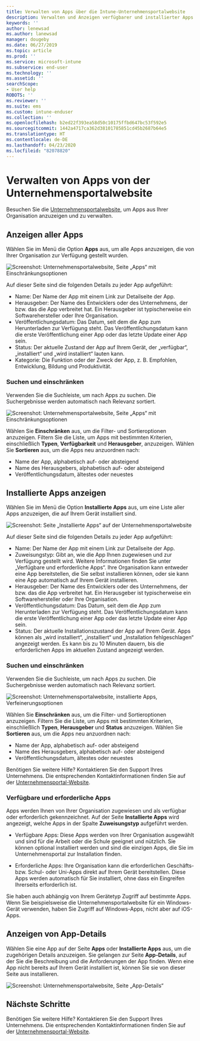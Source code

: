 ```yaml
---
title: Verwalten von Apps über die Intune-Unternehmensportalwebsite
description: Verwalten und Anzeigen verfügbarer und installierter Apps
keywords: ''
author: lenewsad
ms.author: lanewsad
manager: dougeby
ms.date: 06/27/2019
ms.topic: article
ms.prod: ''
ms.service: microsoft-intune
ms.subservice: end-user
ms.technology: ''
ms.assetid: ''
searchScope:
- User help
ROBOTS: ''
ms.reviewer: ''
ms.suite: ems
ms.custom: intune-enduser
ms.collection: ''
ms.openlocfilehash: b2ed22f393ea58d50c10175ffbd647bc53f592e5
ms.sourcegitcommit: 1442a4717ca362d38101785851cd45b2687b64e5
ms.translationtype: HT
ms.contentlocale: de-DE
ms.lasthandoff: 04/23/2020
ms.locfileid: "82078820"
---
```

# <a name="manage-apps-from-the-company-portal-website"></a>Verwalten von Apps von der Unternehmensportalwebsite 
Besuchen Sie die [Unternehmensportalwebsite](https://portal.manage.microsoft.com), um Apps aus Ihrer Organisation anzuzeigen und zu verwalten. 

## <a name="view-all-apps"></a>Anzeigen aller Apps  
Wählen Sie im Menü die Option **Apps** aus, um alle Apps anzuzeigen, die von Ihrer Organisation zur Verfügung gestellt wurden. 

   ![Screenshot: Unternehmensportalwebsite, Seite „Apps“ mit Einschränkungsoptionen](./media/intune-view-apps-1907.png)  

Auf dieser Seite sind die folgenden Details zu jeder App aufgeführt:  

* Name: Der Name der App mit einem Link zur Detailseite der App.
* Herausgeber: Der Name des Entwicklers oder des Unternehmens, der bzw. das die App verbreitet hat. Ein Herausgeber ist typischerweise ein Softwarehersteller oder Ihre Organisation.  
* Veröffentlichungsdatum: Das Datum, seit dem die App zum Herunterladen zur Verfügung steht. Das Veröffentlichungsdatum kann die erste Veröffentlichung einer App oder das letzte Update einer App sein.
* Status: Der aktuelle Zustand der App auf Ihrem Gerät, der „verfügbar“, „installiert“ und „wird installiert“ lauten kann. 
* Kategorie: Die Funktion oder der Zweck der App, z. B. Empfohlen, Entwicklung, Bildung und Produktivität.  

### <a name="search-and-refine"></a>Suchen und einschränken   

Verwenden Sie die Suchleiste, um nach Apps zu suchen. Die Suchergebnisse werden automatisch nach Relevanz sortiert.  

   ![Screenshot: Unternehmensportalwebsite, Seite „Apps“ mit Einschränkungsoptionen](./media/intune-refine-all-apps-1907.png)  

Wählen Sie **Einschränken** aus, um die Filter- und Sortieroptionen anzuzeigen. Filtern Sie die Liste, um Apps mit bestimmten Kriterien, einschließlich **Typen**, **Verfügbarkeit** und **Herausgeber**, anzuzeigen. Wählen Sie **Sortieren** aus, um die Apps neu anzuordnen nach:

* Name der App, alphabetisch auf- oder absteigend 
* Name des Herausgebers, alphabetisch auf- oder absteigend 
* Veröffentlichungsdatum, ältestes oder neuestes  

## <a name="view-installed-apps"></a>Installierte Apps anzeigen  
Wählen Sie im Menü die Option **Installierte Apps** aus, um eine Liste aller Apps anzuzeigen, die auf Ihrem Gerät installiert sind.  

   ![Screenshot: Seite „Installierte Apps“ auf der Unternehmensportalwebsite](./media/intune-installed-apps-1907.png)  


Auf dieser Seite sind die folgenden Details zu jeder App aufgeführt:  

* Name: Der Name der App mit einem Link zur Detailseite der App.
* Zuweisungstyp: Gibt an, wie die App Ihnen zugewiesen und zur Verfügung gestellt wird. Weitere Informationen finden Sie unter „Verfügbare und erforderliche Apps“. Ihre Organisation kann entweder eine App bereitstellen, die Sie selbst installieren können, oder sie kann eine App automatisch auf Ihrem Gerät installieren.  
* Herausgeber: Der Name des Entwicklers oder des Unternehmens, der bzw. das die App verbreitet hat. Ein Herausgeber ist typischerweise ein Softwarehersteller oder Ihre Organisation.  
* Veröffentlichungsdatum: Das Datum, seit dem die App zum Herunterladen zur Verfügung steht. Das Veröffentlichungsdatum kann die erste Veröffentlichung einer App oder das letzte Update einer App sein.
* Status: Der aktuelle Installationszustand der App auf Ihrem Gerät. Apps können als „wird installiert“, „installiert“ und „Installation fehlgeschlagen“ angezeigt werden. Es kann bis zu 10 Minuten dauern, bis die erforderlichen Apps im aktuellen Zustand angezeigt werden.  

### <a name="search-and-refine"></a>Suchen und einschränken  

Verwenden Sie die Suchleiste, um nach Apps zu suchen. Die Suchergebnisse werden automatisch nach Relevanz sortiert.  

   ![Screenshot: Unternehmensportalwebsite, installierte Apps, Verfeinerungsoptionen](./media/intune-installed-refine-1907.png)  

Wählen Sie **Einschränken** aus, um die Filter- und Sortieroptionen anzuzeigen. Filtern Sie die Liste, um Apps mit bestimmten Kriterien, einschließlich **Typen**, **Herausgeber** und **Status** anzuzeigen. Wählen Sie **Sortieren** aus, um die Apps neu anzuordnen nach:

* Name der App, alphabetisch auf- oder absteigend  
* Name des Herausgebers, alphabetisch auf- oder absteigend  
* Veröffentlichungsdatum, ältestes oder neuestes  

Benötigen Sie weitere Hilfe? Kontaktieren Sie den Support Ihres Unternehmens. Die entsprechenden Kontaktinformationen finden Sie auf der [Unternehmensportal-Website](https://go.microsoft.com/fwlink/?linkid=2010980).  

### <a name="available-and-required-apps"></a>Verfügbare und erforderliche Apps
Apps werden Ihnen von Ihrer Organisation zugewiesen und als verfügbar oder erforderlich gekennzeichnet. Auf der Seite **Installierte Apps** wird angezeigt, welche Apps in der Spalte  **Zuweisungstyp** aufgeführt werden. 


* Verfügbare Apps: Diese Apps werden von Ihrer Organisation ausgewählt und sind für die Arbeit oder die Schule geeignet und nützlich. Sie können optional installiert werden und sind die einzigen Apps, die Sie im Unternehmensportal zur Installation finden. 

* Erforderliche Apps: Ihre Organisation kann die erforderlichen Geschäfts- bzw. Schul- oder Uni-Apps direkt auf Ihrem Gerät bereitstellen. Diese Apps werden automatisch für Sie installiert, ohne dass ein Eingreifen Ihrerseits erforderlich ist. 

Sie haben auch abhängig von Ihrem Gerätetyp Zugriff auf bestimmte Apps. Wenn Sie beispielsweise die Unternehmensportalwebsite für ein Windows-Gerät verwenden, haben Sie Zugriff auf Windows-Apps, nicht aber auf iOS-Apps.  

## <a name="view-app-details"></a>Anzeigen von App-Details  
Wählen Sie eine App auf der Seite **Apps** oder **Installierte Apps** aus, um die zugehörigen Details anzuzeigen. Sie gelangen zur Seite **App-Details**, auf der Sie die Beschreibung und die Anforderungen der App finden. Wenn eine App nicht bereits auf Ihrem Gerät installiert ist, können Sie sie von dieser Seite aus installieren. 


   ![Screenshot: Unternehmensportalwebsite, Seite „App-Details“](./media/intune-app-details-1907.png)  

## <a name="next-steps"></a>Nächste Schritte
Benötigen Sie weitere Hilfe? Kontaktieren Sie den Support Ihres Unternehmens. Die entsprechenden Kontaktinformationen finden Sie auf der [Unternehmensportal-Website](https://go.microsoft.com/fwlink/?linkid=2010980).  

